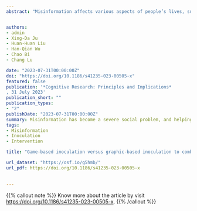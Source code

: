 ```yaml
---
abstract: "Misinformation affects various aspects of people’s lives, such as politics, entertainment, and social interactions. However, effective intervention measures to combat misinformation are lacking. The inoculation theory has become a prevalent measure of misinformation. This study employed inoculation theory and developed an interactive game to help the public counter misinformation. In this game, players take on the role of the misinformation spreader, intending to add more followers to their virtual accounts using different strategies. A total of 180 Chinese participants were randomly assigned to game-based inoculation, graphic-based inoculation, and control groups. The results indicated that both types of inoculation interventions significantly decreased the perceived credibility and sharing intention of misinformation. Game-based inoculation was more effective than graphic-based inoculation in terms of misinformation perceived credibility, and the intervention effects were stable after 2 weeks. The graphic-based inoculation contained the sleeper effect, which interventions required a period of time to take effect. Neither inoculation produced countereffects on perceived credibility and nor sharing intention of accurate information."


authors:
- admin
- Xing-Da Ju
- Huan-Huan Liu
- Han-Qian Wu
- Chao Bi
- Chang Lu

date: "2023-07-31T00:00:00Z"
doi: "https://doi.org/10.1186/s41235-023-00505-x"
featured: false
publication: '*Cognitive Research: Principles and Implications*
, 31 July 2023'
publication_short: ""
publication_types:
- "2"
publishDate: "2023-07-31T00:00:00Z"
summary: Misinformation has become a severe social problem, and helping the public deal with it is a significant focus of psychologists’ research. One effective approach has been to use psychological inoculation to combat misinformation. Still, the comparative effectiveness of different forms of inoculation and their impact on the perception of accurate information needs further investigation. In this study conducted in China, we compared the effects of game-based and graphic-based forms of inoculation and analyzed their impact on the perception of accurate information and misinformation. We found that both forms of inoculation effectively reduced perceived credibility and sharing intention of misinformation, and the effects remained stable for two weeks. The game-based inoculation was more effective in reducing perceived credibility of misinformation than graphic-based inoculation. Neither form of inoculation impacted the perceived credibility and sharing intention of accurate information. These findings demonstrate the effectiveness of inoculation in combating misinformation and suggest that more active inoculation measures should be developed and applied."
tags:
- Misinformation
- Inoculation
- Intervention

title: "Game-based inoculation versus graphic-based inoculation to combat misinformation: a randomized controlled trial"

url_dataset: "https://osf.io/g5hmb/"
url_pdf: https://doi.org/10.1186/s41235-023-00505-x

 
---
```


{{% callout note %}}
Know more about the article by visit https://doi.org/10.1186/s41235-023-00505-x.
{{% /callout %}}



